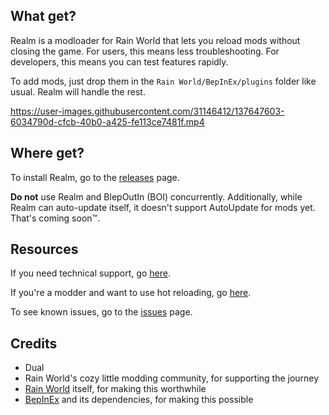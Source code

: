 ## What get?
Realm is a modloader for Rain World that lets you reload mods without closing the game. For users, this means less troubleshooting. For developers, this means you can test features rapidly.

To add mods, just drop them in the `Rain World/BepInEx/plugins` folder like usual. Realm will handle the rest.

https://user-images.githubusercontent.com/31146412/137647603-6034790d-cfcb-40b0-a425-fe113ce7481f.mp4

## Where get?
To install Realm, go to the [releases](https://github.com/Dual-Iron/RwModLoader/releases/latest) page.

**Do not** use Realm and BlepOutIn (BOI) concurrently. Additionally, while Realm can auto-update itself, it doesn't support AutoUpdate for mods yet. That's coming soon™.

## Resources
If you need technical support, go [here](.github/SUPPORT.md).

If you're a modder and want to use hot reloading, go [here](MODDERS.md).

To see known issues, go to the [issues](https://github.com/Dual-Iron/RwModLoader/issues) page.

## Credits
- Dual
- Rain World's cozy little modding community, for supporting the journey
- [Rain World](https://rainworldgame.com) itself, for making this worthwhile
- [BepInEx](https://github.com/BepInEx/BepInEx/tree/v5-lts) and its dependencies, for making this possible

